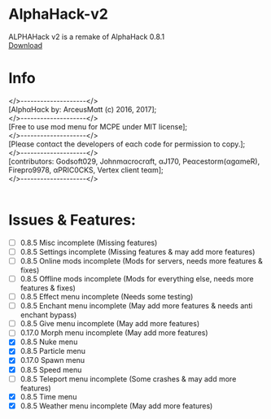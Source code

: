 # AlphaHack-v2
ALPHAHack v2 is a remake of AlphaHack 0.8.1
<br />
[Download](https://arceusmatt.github.io/AlphaHack)
<br />
# Info
</>--------------------</><br />
[AlphαHαck by: ArceusMαtt (c) 2016, 2017];<br />
</>--------------------</><br />
[Free to use mod menu for MCPE under MIT license];<br />
</>--------------------</><br />
[Pleαse contαct the developers of eαch code for permission to copy.];<br />
</>--------------------</><br />
[contributors: Godsoft029, Johnmαcrocrαft, αJ170, Peαcestorm(αgαmeR), Firepro9978, αPRIC0CKS, Vertex client teαm];<br />
</>--------------------</><br />
<br />
# Issues & Features:
- [ ] 0.8.5 Misc incomplete (Missing features)
- [ ] 0.8.5 Settings incomplete (Missing features & may add more features)
- [ ] 0.8.5 Online mods incomplete (Mods for servers, needs more features & fixes)
- [ ] 0.8.5 Offline mods incomplete (Mods for everything else, needs more features & fixes)
- [ ] 0.8.5 Effect menu incomplete (Needs some testing)
- [ ] 0.8.5 Enchant menu incomplete (May add more features & needs anti enchant bypass)
- [ ] 0.8.5 Give menu incomplete (May add more features)
- [ ] 0.17.0 Morph menu incomplete (May add more features)
- [x] 0.8.5 Nuke menu
- [x] 0.8.5 Particle menu
- [x] 0.17.0 Spawn menu
- [x] 0.8.5 Speed menu
- [ ] 0.8.5 Teleport menu incomplete (Some crashes & may add more features)
- [x] 0.8.5 Time menu
- [x] 0.8.5 Weather menu incomplete (May add more features)
